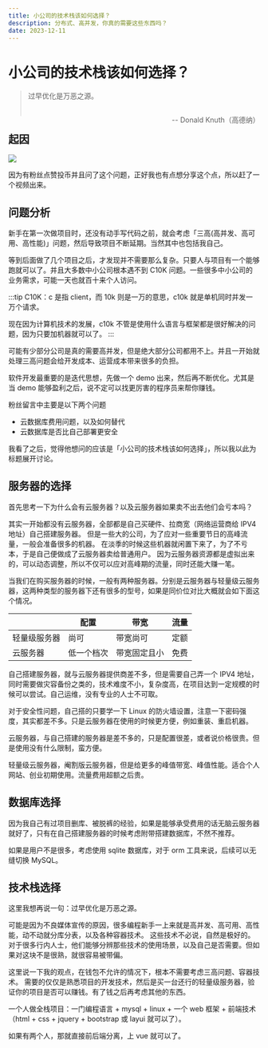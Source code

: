 ```yaml
---
title: 小公司的技术栈该如何选择？
description: 分布式、高并发，你真的需要这些东西吗？
date: 2023-12-11
---
```


# 小公司的技术栈该如何选择？

<blockquote>
<p>过早优化是万恶之源。</p>
<p style="float: right">-- Donald Knuth（高德纳）</p>
<br>
</blockquote>

## 起因

![](assets/2023-12-11/edb18984.png)

因为有粉丝点赞投币并且问了这个问题，正好我也有点想分享这个点，所以赶了一个视频出来。

## 问题分析

新手在第一次做项目时，还没有动手写代码之前，就会考虑「三高(高并发、高可用、高性能)」问题，然后导致项目不断延期。当然其中也包括我自己。

等到后面做了几个项目之后，才发现并不需要那么复杂。只要人与项目有一个能够跑就可以了。并且大多数中小公司根本遇不到 C10K
问题。一些很多中小公司的业务需求，可能一天也就百十来个人访问。

:::tip
C10K：c 是指 client，而 10k 则是一万的意思，c10k 就是单机同时并发一万个请求。

现在因为计算机技术的发展，c10k 不管是使用什么语言与框架都是很好解决的问题，因为只要加机器就可以了。
:::

可能有少部分公司是真的需要高并发，但是绝大部分公司都用不上。并且一开始就处理三高问题会给开发成本、运营成本带来很多的负担。

软件开发最重要的是迭代思想，先做一个 demo 出来，然后再不断优化。尤其是当 demo 能够盈利之后，说不定可以找更厉害的程序员来帮你赚钱。

粉丝留言中主要是以下两个问题

+ 云数据库费用问题，以及如何替代
+ 云数据库是否比自己部署更安全

我看了之后，觉得他想问的应该是「小公司的技术栈该如何选择」，所以我以此为标题展开讨论。

## 服务器的选择

首先思考一下为什么会有云服务器？以及云服务器如果卖不出去他们会亏本吗？

其实一开始都没有云服务器，全部都是自己买硬件、拉商宽（网络运营商给 IPV4 地址）自己搭建服务器。
但是一些大的公司，为了应对一些重要节日的高峰流量，一般会准备很多的机器。
在淡季的时候这些机器就闲置下来了，为了不亏本，于是自己便做成了云服务器卖给普通用户。
因为云服务器资源都是虚拟出来的，可以动态调整，所以不仅可以应对高峰期的流量，同时还能大赚一笔。

当我们在购买服务器的时候，一般有两种服务器。分别是云服务器与轻量级云服务器，这两种类型的服务器下还有很多的型号，如果是同价位对比大概就会如下面这个情况。

|        | 配置    | 带宽     | 流量 |
|--------|-------|--------|----|
| 轻量级服务器 | 尚可    | 带宽尚可   | 定额 |
| 云服务器   | 低一个档次 | 带宽固定且小 | 免费 |

自己搭建服务器，就与云服务器提供商差不多，但是需要自己弄一个 IPV4
地址，同时需要做灾容备份之类的，技术难度不小，复杂度高，在项目达到一定规模的时候可以尝试。自己运维，没有专业的人士不可取。

对于安全性问题，自己搭的只要学一下 Linux 的防火墙设置，注意一下密码强度，其实都差不多。只是云服务器在使用的时候更方便，例如重装、重启机器。

云服务器，与自己搭建的服务器是差不多的，只是配置很差，或者说价格很贵。但是使用没有什么限制，蛮方便。

轻量级云服务器，阉割版云服务器，但是给更多的峰值带宽、峰值性能。适合个人网站、创业初期使用。流量费用超额之后贵。

## 数据库选择

因为我自己有过项目删库、被脱裤的经验，如果是能够承受费用的话无脑云服务器就好了，只有在自己搭建服务器的时候考虑附带搭建数据库，不然不推荐。

如果是用户不是很多，考虑使用 sqlite 数据库，对于 orm 工具来说，后续可以无缝切换 MySQL。

## 技术栈选择

这里我想再说一句：过早优化是万恶之源。

可能是因为不良媒体宣传的原因，很多编程新手一上来就是高并发、高可用、高性能，动不动就分库分表，以及各种容器技术。
这些技术不必说，自然是极好的。对于很多行内人士，他们能够分辨那些技术的使用场景，以及自己是否需要。但如果对这块不是很熟，就很容易被带偏。

这里说一下我的观点，在钱包不允许的情况下，根本不需要考虑三高问题、容器技术。
需要的仅仅是熟悉项目的开发技术，然后是买一台还行的轻量级服务器，验证你的项目是否可以赚钱。有了钱之后再考虑其他的东西。

一个人做全栈项目：一门编程语言 + mysql + linux + 一个 web 框架 + 前端技术（html + css + jquery + bootstrap 或 layui 就可以了）。

如果有两个人，那就直接前后端分离，上 vue 就可以了。